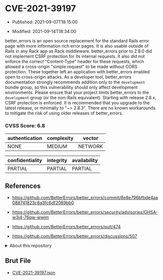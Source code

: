 # CVE-2021-39197

- Published: 2021-09-07T18:15:00

- Modified: 2021-09-14T18:34:00

better_errors is an open source replacement for the standard Rails error page with more information rich error pages. It is also usable outside of Rails in any Rack app as Rack middleware. better_errors prior to 2.8.0 did not implement CSRF protection for its internal requests. It also did not enforce the correct "Content-Type" header for these requests, which allowed a cross-origin "simple request" to be made without CORS protection. These together left an application with better_errors enabled open to cross-origin attacks. As a developer tool, better_errors documentation strongly recommends addition only to the `development` bundle group, so this vulnerability should only affect development environments. Please ensure that your project limits better_errors to the `development` group (or the non-Rails equivalent). Starting with release 2.8.x, CSRF protection is enforced. It is recommended that you upgrade to the latest release, or minimally to "~> 2.8.3". There are no known workarounds to mitigate the risk of using older releases of better_errors.

### CVSS Score: **6.8**

| authentication | complexity | vector |
| --- | --- | --- |
| NONE | MEDIUM | NETWORK |

| confidentiality | integrity | availability |
| --- | --- | --- |
| PARTIAL | PARTIAL | PARTIAL |

## References

* https://github.com/BetterErrors/better_errors/commit/8e8e796bfbde4aa088741823c8a3fc6df2089bb0

* https://github.com/BetterErrors/better_errors/security/advisories/GHSA-w3j4-76qw-wwjm

* https://github.com/BetterErrors/better_errors/pull/474

* https://github.com/BetterErrors/better_errors/discussions/507

<details>
<summary>About this repository</summary> 

  This repository is part of the project [Live Hack CVE](https://github.com/Live-Hack-CVE). Main website can be found [www.live-hack.org](https://www.live-hack.org) 
  
  Made by [Sn0wAlice](https://github.com/Sn0wAlice) for the people that care about security and need to have a feed of the latest CVEs. Hope you enjoy it, don't forget to star the repo and follow me on [Twitter](https://twitter.com/Sn0wAlice) and [Github](https://github.com/Sn0wAlice). And that is my [personnal website](https://www.alice-snow.me/)

  - [Home Page](https://github.com/Live-Hack-CVE)
  - [Framework](https://github.com/Live-Hack-CVE/cve-framework)
  - [CVE database](https://github.com/Live-Hack-CVE/full_database)
  - [Changelog](https://github.com/Live-Hack-CVE/Changelog)
</details>

## Brut File

* [CVE-2021-39197.json](https://raw.githubusercontent.com/Live-Hack-CVE/full_database/main/cves/2021/CVE-2021-39197.json)

